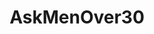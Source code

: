 ---
title: AskMenOver30
crosslinks:
- AskWomenOver30
- financialindependence
- personalfinance
- r4r
- AskMen
- Fitness
- YouShouldKnow
- AskReddit
- OutOfTheLoop
- DIY
- getdisciplined
- mashups
- smalldickproblems
- Divorce
- StardewValley
- wicked_edge
- TrollXChromosomes
- mentors
- bodyweightfitness
- longrange
---